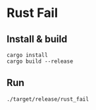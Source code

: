 # Rust Fail

## Install & build

```
cargo install
cargo build --release
```

## Run

```
./target/release/rust_fail
```
